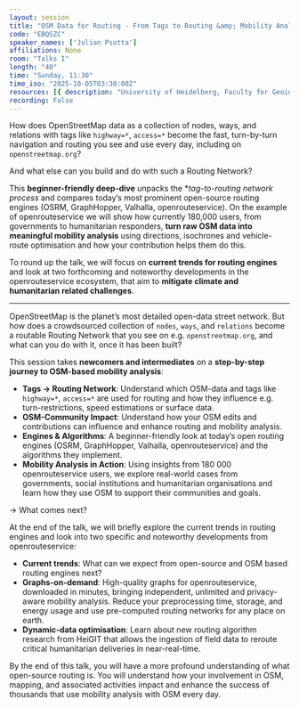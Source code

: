 ```yaml
---
layout: session
title: "OSM Data for Routing - From Tags to Routing &amp; Mobility Analysis"
code: "EBQSZC"
speaker_names: ['Julian Psotta']
affiliations: None
room: "Talks I"
length: "40"
time: "Sunday, 11:30"
time_iso: "2025-10-05T03:30:00Z"
resources: [{ description: "University of Heidelberg, Faculty for Geoinformation Sciences", url: "https://www.geog.uni-heidelberg.de/gis/index_en.html" },{ description: "Heidelberg Institute for Geoinformation Technology (HeiGIT) Website", url: "https://heigit.org/" }]
recording: False
---
```


How does OpenStreetMap data as a collection of nodes, ways, and relations with tags like `highway=*`, `access=*` become the fast, turn-by-turn navigation and routing you see and use every day, including on `openstreetmap.org`?

And what else can you build and do with such a Routing Network?

This **beginner-friendly deep-dive** unpacks the **tag-to-routing network process* and compares today’s most prominent open-source routing engines (OSRM, GraphHopper, Valhalla, openrouteservice). 
On the example of openrouteservice we will show how currently 180,000 users, from governments to humanitarian responders, **turn raw OSM data into meaningful mobility analysis** using directions, isochrones and vehicle-route optimisation and how your contribution helps them do this. 

To round up the talk, we will focus on **current trends for routing engines** and look at two forthcoming and noteworthy developments in the openrouteservice ecosystem, that aim to **mitigate climate and humanitarian related challenges**.

<hr>

OpenStreetMap is the planet’s most detailed open-data street network. But how does a crowdsourced collection of `nodes`, `ways`, and `relations` become a routable Routing Network that you see on e.g. `openstreetmap.org`, and what can you do with it, once it has been built?

This session takes **newcomers and intermediates** on a **step-by-step journey to OSM-based mobility analysis**:

- **Tags → Routing Network**: Understand which OSM-data and tags like `highway=*`, `access=*`  are used for routing and how they influence e.g. turn-restrictions, speed estimations or surface data.
- **OSM-Community Impact**: Understand how your OSM edits and contributions can influence and enhance routing and mobility analysis.
- **Engines &amp; Algorithms**: A beginner-friendly look at today’s open routing engines (OSRM, GraphHopper, Valhalla, openrouteservice) and the algorithms they implement.
- **Mobility Analysis in Action**: Using insights from 180 000 openrouteservice users, we explore real-world cases from governments, social institutions and humanitarian organisations and learn how they use OSM to support their communities and goals.

-&gt; What comes next?

At the end of the talk, we will briefly explore the current trends in routing engines and look into two specific and noteworthy developments from openrouteservice:

- **Current trends**: What can we expect from open-source and OSM based routing engines next?
- **Graphs-on-demand**: High-quality graphs for openrouteservice, downloaded in minutes, bringing independent, unlimited and privacy-aware mobility analysis. Reduce your preprocessing time, storage, and energy usage and use pre-computed routing networks for any place on earth.
- **Dynamic-data optimisation**: Learn about new routing algorithm research from HeiGIT that allows the ingestion of field data to reroute critical humanitarian deliveries in near-real-time.

By the end of this talk, you will have a more profound understanding of what open-source routing is. You will understand how your involvement in OSM, mapping, and associated activities impact and enhance the success of thousands that use mobility analysis with OSM every day.

